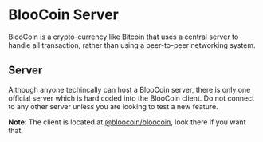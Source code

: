 BlooCoin Server
===============

BlooCoin is a crypto-currency like Bitcoin that uses a central server to handle all transaction, rather than using a peer-to-peer networking system.

Server
------

Although anyone techincally can host a BlooCoin server, there is only one official server which is hard coded into the BlooCoin client. Do not connect to any other server unless you are looking to test a new feature.

__Note__: The client is located at [@bloocoin/bloocoin](https://github.com/bloocoin/bloocoin), look there if you want that.
